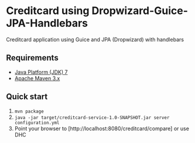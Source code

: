 Creditcard using Dropwizard-Guice-JPA-Handlebars
=====================================

Creditcard application using Guice and JPA (Dropwizard) with handlebars

Requirements
------------
* [Java Platform (JDK) 7](http://www.oracle.com/technetwork/java/javase/downloads/index.html)
* [Apache Maven 3.x](http://maven.apache.org/)

Quick start
-----------
1. `mvn package`
2. `java -jar target/creditcard-service-1.0-SNAPSHOT.jar server configuration.yml`
3. Point your browser to [http://localhost:8080/creditcard/compare] or use DHC
